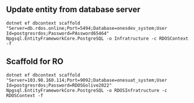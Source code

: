 ## Update entity from database server

`dotnet ef dbcontext scaffold "Server=db.rdos.online;Port=5494;Database=onesdev_system;User Id=postgresrdos;Password=PAssword65464" Npgsql.EntityFrameworkCore.PostgreSQL -o Infratructure -c RDOSContext -f `



## Scaffold for RO
`dotnet ef dbcontext scaffold "Server=103.98.160.114;Port=9092;Database=onesuat_system;User Id=postgresrdos;Password=RDOSGolive2022" Npgsql.EntityFrameworkCore.PostgreSQL -o RDOSInfratructure -c RDOSContext -f `
